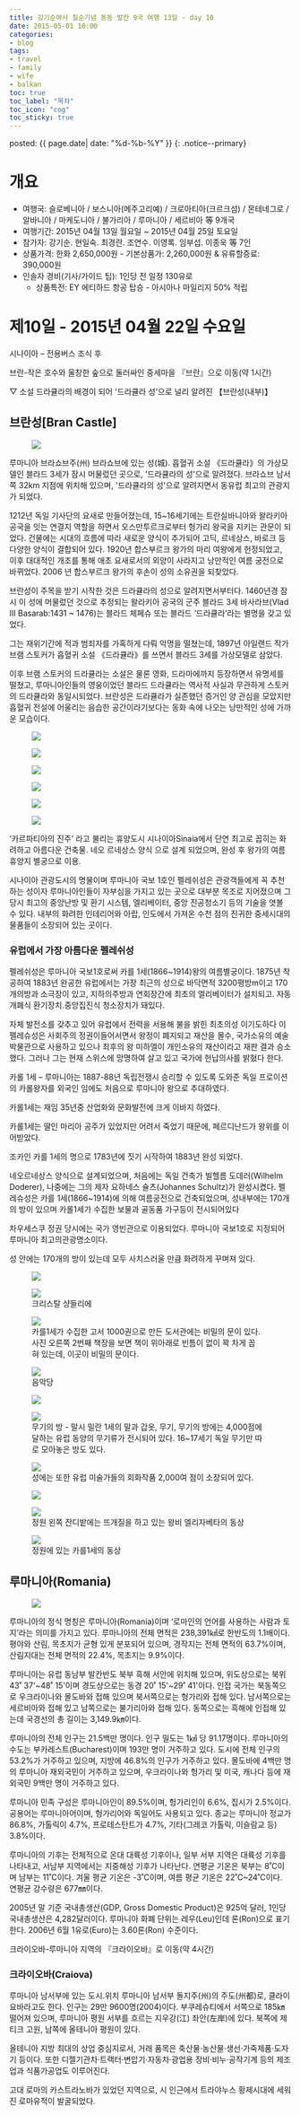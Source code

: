 ```yaml
---
title: 강기순여사 칠순기념 동동 발칸 9국 여행 13일 - day 10
date: 2015-05-01 10:00
categories:
- blog
tags:
- travel
- family
- wife
- balkan
toc: true
toc_label: "목차"
toc_icon: "cog"
toc_sticky: true
---
```


<head>
<link rel="stylesheet" href="/resource/styles.css">
</head>

posted: {{ page.date| date: "%d-%b-%Y" }}
{: .notice--primary}

<h1 id="overview">개요</h1>

<ul>
<li>
여행국:
슬로베니아 / 보스니아(메주고리예) / 크로아티아(크르크섬) / 몬테네그로 / 알바니아 / 마케도니아 / 불가리아 / 루마니아 / 세르비아 等 9개국
</li>
<li>
여행기간: 2015년 04월 13일 월요일 ~ 2015년 04월 25일 토요일
</li>
<li>
참가자: 강기순. 현일숙. 최경란. 조연수. 이영록. 임부섭. 이종욱 等 7인
</li>
<li>
상품가격: 한화 2,650,000원 - 기본상품가: 2,260,000원 &amp; 유류할증료: 390,000원
</li>
<li>
인솔자 경비(기사/가이드 팁): 1인당 전 일정 130유로
<ul>
<li>
상품특전: EY 에티하드 항공 탑승 - 아시아나 마일리지 50% 적립
</li>
</ul>
</li>
<!--li>
여행지역 [에티하드(EY항공)] - 슬로베니아/보스니아(메주고리예)/크로아티아(크르크섬)/ 몬테네그로/ 알바니아/마케도니아/불가리아/루마니아/세르비아 (9국)
</li-->
</ul>

<h1 id="10">제10일 - 2015년 04월 22일 수요일</h1>

시나이아 &ndash; 전용버스 조식 후

브란-작은 호수와 울창한 숲으로 둘러싸인 중세마을 『브란』으로 이동(약 1시간)

▽ 소설 드라큘라의 배경이 되어 '드라큘라 성'으로 널리 알려진 【브란성(내부)】

<h2 id="bran">브란성[Bran Castle]</h2>

<div class="fig-container">
<figure>
	<img src="/assets/images/balkan/castle-bran.png">
	<figcaption>
	</figcaption>
</figure>
</div>

루마니아 브라쇼브주(州) 브라쇼브에 있는 성(城). 흡혈귀 소설 《드라큘라》의 가상모델인 블라드 3세가 잠시 머물렀던 곳으로, '드라큘라의 성'으로 알려졌다. 브라쇼브 남서쪽 32km 지점에 위치해 있으며, '드라큘라의 성'으로 알려지면서 동유럽 최고의 관광지가 되었다.

1212년 독일 기사단의 요새로 만들어졌는데, 15~16세기에는 트란실바니아와 왈라키아 공국을 잇는 연결지 역할을 하면서 오스만투르크로부터 헝가리 왕국을 지키는 관문이 되었다. 건물에는 시대의 흐름에 따라 새로운 양식이 추가되어 고딕, 르네상스, 바로크 등 다양한 양식이 결합되어 있다. 1920년 합스부르크 왕가의 마리 여왕에게 헌정되었고, 이후 대대적인 개조를 통해 애초 요새로서의 외양이 사라지고 낭만적인 여름 궁전으로 바뀌었다. 2006 년 합스부르크 왕가의 후손이 성의 소유권을 되찾았다.

브란성이 주목을 받기 시작한 것은 드라큘라의 성으로 알려지면서부터다. 1460년경 잠시 이 성에 머물렀던 것으로 추정되는 왈라키아 공국의 군주 블라드 3세 바사라브(Vlad III Basarab:1431 ~ 1476)는 블라드 체페슈 또는 블라드 ‘드라큘라’라는 별명을 갖고 있었다.

그는 재위기간에 적과 범죄자를 가혹하게 다뤄 악명을 떨쳤는데, 1897년 아일랜드 작가 브램 스토커가 흡혈귀 소설 《드라큘라》를 쓰면서 블라드 3세를 가상모델로 삼았다.

이후 브램 스토커의 드라큘라는 소설은 물론 영화, 드라마에까지 등장하면서 유명세를 떨쳤고, 루마니아인들의 영웅이었던 블라드 드라큘라는 역사적 사실과 무관하게 스토커의 드라큘라와 동일시되었다. 브란성은 드라큘라가 실존했던 증거인 양 관심을 모았지만 흡혈귀 전설에 어울리는 음습한 공간이라기보다는 동화 속에 나오는 낭만적인 성에 가까운 모습이다.


<div class="fig-container">
<figure>
	<img src="/assets/images/balkan/bran-01.png">
	<figcaption>
	</figcaption>
</figure>
</div>

<div class="fig-container">
<figure style="width: 60%;">
	<img src="/assets/images/balkan/bran-02.png">
	<figcaption>
	</figcaption>
</figure>
</div>

<div class="fig-container">
<figure>
	<img src="/assets/images/balkan/bran-03.png">
	<figcaption>
	</figcaption>
</figure>
</div>

<div class="fig-container">
<figure>
	<img src="/assets/images/balkan/bran-04.png">
	<figcaption>
	</figcaption>
</figure>
</div>

<div class="fig-container">
<figure>
	<img src="/assets/images/balkan/bran-05.png">
	<figcaption>
	</figcaption>
</figure>
</div>

<div class="fig-container">
<figure>
	<img src="/assets/images/balkan/bran-06.png">
	<figcaption>
	</figcaption>
</figure>
</div>

‘카르파티아의 진주’ 라고 불리는 휴양도시 시나이아Sinaia에서 단연 최고로 꼽히는 화려하고 아름다운 건축물. 네오 르네상스 양식 으로 설계 되었으며, 완성 후 왕가의 여름 휴양지 별궁으로 이용.

시나이아 관광도시의 명물이며 루마니아 국보 1호인 펠레쉬성은 관광객들에게 꼭 추천하는 성이자 루마니아인들이 자부심을 가지고 있는 곳으로 대부분 목조로 지어졌으며 그 당시 최고의 중앙난방 및 환기 시스템, 엘리베이터, 중앙 진공청소기 등의 기술을 엿볼 수 있다. 내부의 화려한 인테리어와 아랍, 인도에서 가져온 수천 점의 진귀한 중세시대의 물품들이 소장되어 있는 곳이다.

<h3>유럽에서 가장 아름다운 펠레쉬성</h3>

펠레쉬성은 루마니아 국보1호로써 카를 1세(1866~1914)왕의 여름별궁이다. 1875년 착공하여 1883년 완공한 유럽에서는 가장 최근의 성으로 바닥면적 3200평방m이고 170개의방과 소극장이 있고, 지하의주방과 연회장간에 최초의 엘리베이터가 설치되고. 자동개폐식 환기장치.중앙집진식 청소장치가 돼있다.

자체 발전소를 갖추고 있어 유럽에서 전력을 서용해 불을 밝힌 최초의성 이기도하다 이 펠레슈성은 사회주의 정권이들어서면서 왕정이 폐지되고 재산을 몰수, 국가소유의 예술박물관으로 사용하고 있으나 최후의 왕 미하엘이 개인소유의 재산이라고 재판 결과 승소했다. 그러나 그는 현재 스위스에 망명하여 살고 있고 국가에 헌납의사를 밝혔다 한다.

카롤 1세 &ndash; 루마니아는 1887-88년 독립전쟁시 승리할 수 있도록 도와준 독일 프로이션의 카롤왕자를 외국인 임에도 처음으로 루마니아 왕으로 추대하였다.

카롤1세는 재임 35년중 산업화와 문화발전에 크게 이바지 하였다.

카롤1세는 딸인 마리아 공주가 있었지만 어려서 죽었기 때문에, 페르디난드가 왕위를 이어받았다.

조카인 카를 1세의 명으로 1783년에 짓기 시작하여 1883년 완성 되었다.

네오르네상스 양식으로 설계되었으며, 처음에는 독일 건축가 빌헬름 도데러(Wilhelm Doderer), 나중에는 그의 제자 요하네스 슐츠(Johannes Schultz)가 완성시켰다. 펠레슈성은 카를 1세(1866~1914)에 의해 여름궁전으로 건축되었으며, 성내부에는 170개의 방이 있으며 카롤1세가 수집한 보물과 골동품 가구등이 전시되어있다

차우세스쿠 정권 당시에는 국가 영빈관으로 이용되었다. 루마니아 국보1호로 지정되어 루마니아 최고의관광명소이다. 

성 안에는 170개의 방이 있는데 모두 사치스러울 만큼 화려하게 꾸며져 있다.


<div class="fig-container">
<figure>
	<img src="/assets/images/balkan/peles-01.png">
	<figcaption>
	</figcaption>
</figure>
</div>

<div class="fig-container">
<figure>
	<img src="/assets/images/balkan/peles-02.png">
	<figcaption>
		크리스탈 샹들리에
	</figcaption>
</figure>
</div>

<div class="fig-container">
<figure>
	<img src="/assets/images/balkan/peles-03.png">
	<figcaption>
		카를1세가 수집한 고서 1000권으로 만든 도서관에는 비밀의 문이 있다. 사진 오른쪽 2번째 책장을 보면 책이 위아래로 빈틈이 없이 꽉 차게 꼽혀 있는데, 이곳이 비밀의 문이다.
	</figcaption>
</figure>
</div>

<div class="fig-container">
<figure>
	<img src="/assets/images/balkan/peles-04.png">
	<figcaption>
		음악당
	</figcaption>
</figure>
</div>

<div class="fig-container">
<figure>
	<img src="/assets/images/balkan/peles-05.png">
	<figcaption>
	</figcaption>
</figure>
</div>

<div class="fig-container">
<figure>
	<img src="/assets/images/balkan/peles-06.png">
	<figcaption>
		무기의 방 - 말시 밀란 1세의 말과 갑옷, 무기, 무기의 방에는 4,000점에 달하는 유럽 동양의 무기류가 전시되어 있다. 16~17세기 독일 무기만 따로 모아놓은 방도 있다.
	</figcaption>
</figure>
</div>

<div class="fig-container">
<figure>
	<img src="/assets/images/balkan/peles-07.png">
	<figcaption>
		성에는 또한 유럽 미술가들의 회화작품 2,000여 점이 소장되어 있다.
	</figcaption>
</figure>
</div>

<div class="fig-container">
<figure>
	<img src="/assets/images/balkan/peles-08.png">
	<figcaption>
	</figcaption>
</figure>
</div>

<div class="fig-container">
<figure>
	<img src="/assets/images/balkan/peles-09.png">
	<figcaption>
		정원 왼쪽 잔디밭에는 뜨개질을 하고 있는 왕비 엘리자베타의 동상
	</figcaption>
</figure>
</div>

<div class="fig-container">
<figure style="width: 60%;">
	<img src="/assets/images/balkan/peles-10.png">
	<figcaption>
		정원에 있는 카를1세의 동상 
	</figcaption>
</figure>
</div>

<h2 id="romania">루마니아(Romania)</h2>

<div class="fig-container">
<figure style="width: 50%;">
	<img src="/assets/images/balkan/flag-of-romania.png">
</figure>
</div>

루마니아의 정식 명칭은 루마니아(Romania)이며 ‘로마인의 언어를 사용하는 사람과 토지’라는 의미를 가지고 있다. 루마니아의 전체 면적은 238,391㎢로 한반도의 1.1배이다. 평야와 산림, 목초지가 균형 있게 분포되어 있으며, 경작지는 전체 면적의 63.7%이며, 산림지대는 전체 면적의 22.4%, 목초지는 9.9%이다.

루마니아는 유럽 동남부 발칸반도 북부 흑해 서안에 위치해 있으며, 위도상으로는 북위 43˚ 37'~48˚ 15'이며 경도상으로는 동경 20˚ 15'~29˚ 41'이다. 인접 국가는 북동쪽으로 우크라이나와 몰도바와 접해 있으며 북서쪽으로는 헝가리와 접해 있다. 남서쪽으로는 세르비아와 접해 있고 남쪽으로는 불가리아와 접해 있다. 동쪽으로는 흑해에 인접해 있는데 국경선의 총 길이는 3,149.9㎞이다.

루마니아의 전체 인구는 21.5백만 명이다. 인구 밀도는 1㎢ 당 91.17명이다. 루마니아의 수도는 부카레스트(Bucharest)이며 193만 명이 거주하고 있다. 도시에 전체 인구의 53.2%가 거주하고 있으며, 지방에 46.8%의 인구가 거주하고 있다. 몰도바에 4백만 명의 루마니아 재외국민이 거주하고 있으며, 우크라이나와 헝가리 및 미국, 캐나다 등에 재외국민 9백만 명이 거주하고 있다.

루마니아 민족 구성은 루마니아인이 89.5%이며, 헝가리인이 6.6%, 집시가 2.5%이다. 공용어는 루마니아어이며, 헝가리어와 독일어도 사용되고 있다. 종교는 루마니아 정교가 86.8%, 가톨릭이 4.7%, 프로테스탄트가 4.7%, 기타(그레코 가톨릭, 이슬람교 등) 3.8%이다.

루마니아의 기후는 전체적으로 온대 대륙성 기후이나, 일부 서부 지역은 대륙성 기후를 나타내고, 서남부 지역에서는 지중해성 기후가 나타난다. 연평균 기온은 북부는 8˚C이며 남부는 11˚C이다. 겨울 평균 기온은 -3˚C이며, 여름 평균 기온은 22˚C~24˚C이다. 연평균 강수량은 677㎜이다.

2005년 말 기준 국내총생산(GDP, Gross Domestic Product)은 925억 달러, 1인당 국내총생산은 4,282달러이다. 루마니아 화폐 단위는 레우(Leu)인데 론(Ron)으로 표기한다. 2006년 6월 1유로(Euro)는 3.60론(Ron) 수준이다.

크라이오바-루마니아 지역의 『크라이오바』로 이동(약 4시간)

<h3>크라이오바(Craiova)</h3>

루마니아 남서부에 있는 도시.위치 루마니아 남서부 돌지주(州)의 주도(州都)로, 클라이요바라고도 한다. 인구는 29만 9600명(2004)이다. 부쿠레슈티에서 서쪽으로 185㎞ 떨어져 있으며, 루마니아 평원 서부를 흐르는 지우강(江) 좌안(左岸)에 있다. 북쪽에 제티크 고원, 남쪽에 올테니아 평원이 있다.

올테니아 지방 최대의 상업 중심지로서, 거래 품목은 축산물·농산물·생선·가죽제품·도자기 등이다. 또한 디젤기관차·트랙터·변압기·자동차·광업용 장비·비누·공작기계 등의 제조업과 식품가공업도 이루어진다.

고대 로마의 카스트라노바가 있었던 지역으로, 시 인근에서 트라야누스 황제시대에 세워진 로마유적이 발굴되었다.

